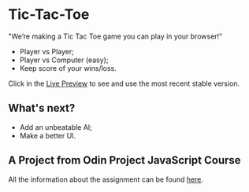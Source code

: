 # Tic-Tac-Toe

"We’re making a Tic Tac Toe game you can play in your browser!"

+ Player vs Player;
+ Player vs Computer (easy);
+ Keep score of your wins/loss.

Click in the [Live Preview](https://rodrigoapassos.github.io/odin-ticTacToe/) to see and use the most recent stable version.

## What's next?

+ Add an unbeatable AI;
+ Make a better UI.

## A Project from Odin Project JavaScript Course

All the information about the assignment can be found [here](https://rodrigoapassos.github.io/odin-ticTacToe/).